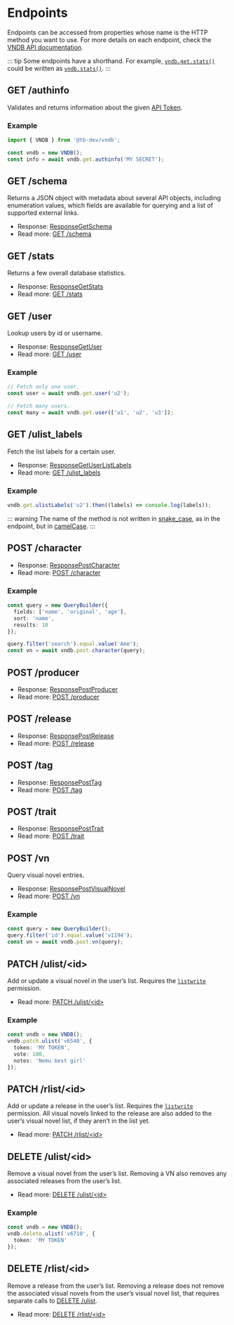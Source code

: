 # Endpoints

Endpoints can be accessed from properties whose name is the HTTP method you want to use. For more details on each endpoint, check the [VNDB API documentation](https://api.vndb.org/kana#simple-requests).

::: tip
Some endpoints have a shorthand. For example, [`vndb.get.stats()`](https://tb.dev.br/vndb/api/classes/VNDB.html#get) could be written as [`vndb.stats()`](https://tb.dev.br/vndb/api/classes/VNDB.html#stats-1).
:::

## GET /authinfo

Validates and returns information about the given [API Token](https://api.vndb.org/kana#user-authentication).

### Example

```ts
import { VNDB } from '@tb-dev/vndb';

const vndb = new VNDB();
const info = await vndb.get.authinfo('MY SECRET');
```

## GET /schema

Returns a JSON object with metadata about several API objects, including enumeration values, which fields are available for querying and a list of supported external links.

- Response: [ResponseGetSchema](https://tb.dev.br/vndb/api/interfaces/ResponseGetSchema.html)
- Read more: [GET /schema](https://api.vndb.org/kana#get-schema)

## GET /stats

Returns a few overall database statistics.

- Response: [ResponseGetStats](https://tb.dev.br/vndb/api/interfaces/ResponseGetStats.html)
- Read more: [GET /stats](https://api.vndb.org/kana#get-stats)

## GET /user

Lookup users by id or username.

- Response: [ResponseGetUser](https://tb.dev.br/vndb/api/interfaces/ResponseGetUser.html)
- Read more: [GET /user](https://api.vndb.org/kana#get-user)

### Example

```ts
// Fetch only one user.
const user = await vndb.get.user('u2');

// Fetch many users.
const many = await vndb.get.user(['u1', 'u2', 'u3']);
```

## GET /ulist_labels

Fetch the list labels for a certain user.

- Response: [ResponseGetUserListLabels](https://tb.dev.br/vndb/api/interfaces/ResponseGetUserListLabels.html)
- Read more: [GET /ulist_labels](https://api.vndb.org/kana#get-ulist_labels)

### Example

```ts
vndb.get.ulistLabels('u2').then((labels) => console.log(labels));
```

::: warning
The name of the method is not written in [snake_case](https://en.wikipedia.org/wiki/Snake_case), as in the endpoint, but in [camelCase](https://en.wikipedia.org/wiki/Camel_case).
:::

## POST /character

- Response: [ResponsePostCharacter](https://tb.dev.br/vndb/api/interfaces/ResponsePostCharacter.html)
- Read more: [POST /character](https://api.vndb.org/kana#post-character)

### Example

```ts
const query = new QueryBuilder({
  fields: ['name', 'original', 'age'],
  sort: 'name',
  results: 10
});

query.filter('search').equal.value('Ame');
const vn = await vndb.post.character(query);
```

## POST /producer

- Response: [ResponsePostProducer](https://tb.dev.br/vndb/api/interfaces/ResponsePostProducer.html)
- Read more: [POST /producer](https://api.vndb.org/kana#post-producer)

## POST /release

- Response: [ResponsePostRelease](https://tb.dev.br/vndb/api/interfaces/ResponsePostRelease.html)
- Read more: [POST /release](https://api.vndb.org/kana#post-release)

## POST /tag

- Response: [ResponsePostTag](https://tb.dev.br/vndb/api/interfaces/ResponsePostTag.html)
- Read more: [POST /tag](https://api.vndb.org/kana#post-tag)

## POST /trait

- Response: [ResponsePostTrait](https://tb.dev.br/vndb/api/interfaces/ResponsePostTrait.html)
- Read more: [POST /trait](https://api.vndb.org/kana#post-trait)

## POST /vn

Query visual novel entries.

- Response: [ResponsePostVisualNovel](https://tb.dev.br/vndb/api/interfaces/ResponsePostVisualNovel.html)
- Read more: [POST /vn](https://api.vndb.org/kana#post-vn)

### Example

```ts
const query = new QueryBuilder();
query.filter('id').equal.value('v1194');
const vn = await vndb.post.vn(query);
```

## PATCH /ulist/\<id\>

Add or update a visual novel in the user’s list. Requires the [`listwrite`](https://api.vndb.org/kana#get-authinfo) permission.

- Read more: [PATCH /ulist/\<id\>](https://api.vndb.org/kana#patch-ulistid)

### Example

```ts
const vndb = new VNDB();
vndb.patch.ulist('v6540', {
  token: 'MY TOKEN',
  vote: 100,
  notes: 'Nemu best girl'
});
```

## PATCH /rlist/\<id\>

Add or update a release in the user’s list. Requires the [`listwrite`](https://api.vndb.org/kana#get-authinfo) permission. All visual novels linked to the release are also added to the user’s visual novel list, if they aren’t in the list yet.

- Read more: [PATCH /rlist/\<id\>](https://api.vndb.org/kana#patch-rlistid)

## DELETE /ulist/\<id\>

Remove a visual novel from the user’s list. Removing a VN also removes any associated releases from the user’s list.

- Read more: [DELETE /ulist/\<id\>](https://api.vndb.org/kana#delete-ulistid)

### Example

```ts
const vndb = new VNDB();
vndb.delete.ulist('v6710', {
  token: 'MY TOKEN'
});
```

## DELETE /rlist/\<id\>

Remove a release from the user’s list. Removing a release does not remove the associated visual novels from the user’s visual novel list, that requires separate calls to [DELETE /ulist](./endpoints.md#delete-ulistid).

- Read more: [DELETE /rlist/\<id\>](https://api.vndb.org/kana#delete-rlistid)
